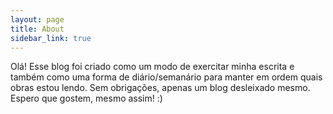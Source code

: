 ```yaml
---
layout: page
title: About
sidebar_link: true
---
```


<p>
  Olá!
  Esse blog foi criado como um modo de exercitar minha escrita e também como uma forma de diário/semanário para manter em ordem quais obras estou lendo. Sem obrigações, apenas um blog desleixado mesmo. Espero que gostem, mesmo assim! :)
</p>

